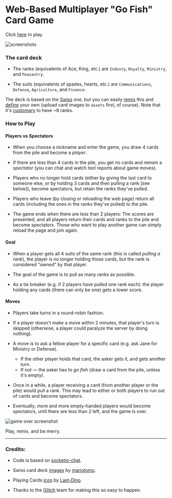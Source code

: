 # Web-Based Multiplayer "Go Fish" Card Game

Click [here](https://go-fish.glitch.me/) to play.

![screenshots](https://cdn.glitch.com/ccb30db3-78cd-46da-af4b-a75cabfc5233%2Fgo-fish.gif?1493327705893)

### The card deck

* The ranks (equivalents of Ace, King, etc.) are `Industy`, `Royalty`,
`Ministry`, and `Peasantry`.

* The suits (equivalents of spades, hearts, etc.) are `Communications`, `Defense`, `Agriculture`, and `Finance`.

The deck is based on the [Swiss](https://en.wikipedia.org/wiki/Swiss_playing_cards) one, but you can easily
[remix](https://glitch.com/~go-fish) this and [define](https://go-fish.glitch.me/deck.json) your own (upload card images to `assets` first, of course). Note that it's [customary](https://en.wikipedia.org/wiki/Quartets_(card_game)) to have ~8 ranks.

### How to Play

#### Players vs Spectators
* When you choose a nickname and enter the game, you draw 4 cards from the
  pile and become a *player*.

* If there are less than 4 cards in the pile, you get no cards and remain
  a *spectator* (you can chat and watch text reports about game moves).
  
* Players who no longer hold cards (either by giving the last card to
  someone else, or by holding 3 cards and then pulling a rank [see below]),
  become spectators, but retain the ranks they've pulled.
  
* Players who leave (by closing or reloading the web page) return all cards
  (including the ones in the ranks they've pulled) to the pile.
  
* The game ends when there are less than 2 players: The scores are presented,
  and all players return their cards and ranks to the pile and become
  spectators. Those who want to play another game can simply reload the
  page and join again.

#### Goal
  
* When a player gets all 4 suits of the same rank (this is called  *pulling
  a rank*), the player is no longer holding those cards, but the rank is
  considered "owned" by that player.
  
* The goal of the game is to pull as many ranks as possible.

* As a tie breaker (e.g. if 2 players have pulled one rank each):
  the player holding any cards (there can only be one) gets a lower score.

#### Moves
* Players take turns in a round-robin fashion.
* If a player doesn't make a move within 2 minutes, that player's turn is
  skipped (otherwise, a player could paralyze the server by doing nothing).
* A move is to ask a fellow player for a specific card (e.g. ask Jane for
  Ministry or Defense).
  * If the other player holds that card, the asker gets it, and gets another
    turn.
  * If not &mdash; the asker has to *go fish* (draw a card from the pile,
    unless it's empty).
    
* Once in a while, a player receiving a card (from another player or the
  pile) would pull a rank. This may lead to either or both players to run
  out of cards and become spectators.
  
* Eventually, more and more empty-handed players would become spectators,
  until there are less than 2 left, and the game is over.

![game over screenshot](https://cdn.glitch.com/ccb30db3-78cd-46da-af4b-a75cabfc5233%2Fgame-over.png?1493329682733)

Play, remix, and be merry.

----

### Credits:

* Code is based on [socketio-chat](https://glitch.com/~socketio-chat).

* Swiss card deck
  [images](https://openclipart.org/detail/175474/swiss-card-deck-xvii)
  by [mariotomo](https://openclipart.org/user-detail/mariotomo).

* Playing Cards [icon](https://openclipart.org/detail/170641/playing-cards)
  by [Last-Dino](https://openclipart.org/user-detail/Last-Dino).
  
* Thanks to the [Glitch](https://glitch.com/) team for making this so
  easy to happen.